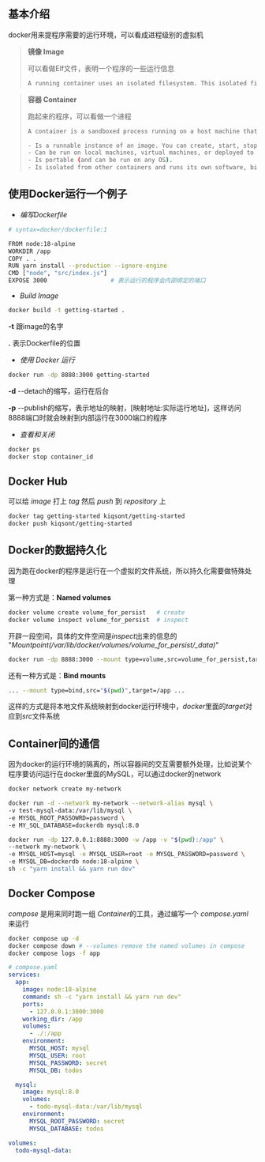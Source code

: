 ## 基本介绍

docker用来提程序需要的运行环境，可以看成进程级别的虚拟机

> **镜像 Image**
>
> 可以看做Elf文件，表明一个程序的一些运行信息
>
> ```bash
> A running container uses an isolated filesystem. This isolated filesystem is provided by an image, and the image must contain everything needed to run an application - all dependencies, configurations, scripts, binaries, etc. The image also contains other configurations for the container, such as environment variables, a default command to run, and other metadata.
> ```

>  **容器 Container**
>
> 跑起来的程序，可以看做一个进程
>
> ```bash
> A container is a sandboxed process running on a host machine that is isolated from all other processes running on that host machine. 
> 
> - Is a runnable instance of an image. You can create, start, stop, move, or delete a container using the Docker API or CLI.
> - Can be run on local machines, virtual machines, or deployed to the cloud.
> - Is portable (and can be run on any OS).
> - Is isolated from other containers and runs its own software, binaries, configurations, etc.
> ```



## 使用Docker运行一个例子

- *编写Dockerfile*

``` bash
# syntax=docker/dockerfile:1

FROM node:18-alpine
WORKDIR /app
COPY . .
RUN yarn install --production --ignore-engine
CMD ["node", "src/index.js"]
EXPOSE 3000	                 # 表示运行的程序会内部绑定的端口
```



- *Build Image*

```bash
docker build -t getting-started .
```

**-t** 跟image的名字

**.** 表示Dockerfile的位置



- *使用 Docker 运行*

```bash
docker run -dp 8888:3000 getting-started
```

**-d** --detach的缩写，运行在后台

**-p** --publish的缩写，表示地址的映射，[映射地址:实际运行地址]，这样访问8888端口时就会映射到内部运行在3000端口的程序



- *查看和关闭*

```bash
docker ps
docker stop container_id
```



## Docker Hub

可以给 *image* 打上 *tag* 然后 *push* 到 *repository* 上

```bash
docker tag getting-started kiqsont/getting-started
docker push kiqsont/getting-started
```



## Docker的数据持久化

因为跑在docker的程序是运行在一个虚拟的文件系统，所以持久化需要做特殊处理

第一种方式是：**Named volumes**

```bash
docker volume create volume_for_persist   # create
docker volume inspect volume_for_persist  # inspect
```

开辟一段空间，具体的文件空间是*inspect*出来的信息的 "*Mountpoint(/var/lib/docker/volumes/volume_for_persist/_data)*"

```bash
docker run -dp 8888:3000 --mount type=volume,src=volume_for_persist,target=/etc/persist_db getting-started
```



还有一种方式是：**Bind mounts**

```bash
... --mount type=bind,src="$(pwd)",target=/app ...
```

这样的方式是将本地文件系统映射到docker运行环境中，*docker*里面的*target*对应到*src*文件系统



## Container间的通信

因为docker的运行环境的隔离的，所以容器间的交互需要额外处理，比如说某个程序要访问运行在docker里面的MySQL，可以通过docker的network

```bash
docker network create my-network

docker run -d --network my-network --network-alias mysql \
-v test-mysql-data:/var/lib/mysql \
-e MYSQL_ROOT_PASSOWRD=password \
-e MY_SQL_DATABASE=dockerdb mysql:8.0

docker run -dp 127.0.0.1:8888:3000 -w /app -v "$(pwd):/app" \
--network my-network \
-e MYSQL_HOST=mysql -e MYSQL_USER=root -e MYSQL_PASSWORD=password \
-e MYSQL_DB=dockerdb node:18-alpine \
sh -c "yarn install && yarn run dev"
```



## Docker Compose

*compose* 是用来同时跑一组 *Container*的工具，通过编写一个 *compose.yaml* 来运行

```bash
docker compose up -d
docker compose down # --volumes remove the named volumes in compose
docker compose logs -f app
```

```yaml
# compose.yaml
services:
  app:
    image: node:18-alpine
    command: sh -c "yarn install && yarn run dev"
    ports:
      - 127.0.0.1:3000:3000
    working_dir: /app
    volumes:
      - ./:/app
    environment:
      MYSQL_HOST: mysql
      MYSQL_USER: root
      MYSQL_PASSWORD: secret
      MYSQL_DB: todos

  mysql:
    image: mysql:8.0
    volumes:
      - todo-mysql-data:/var/lib/mysql
    environment:
      MYSQL_ROOT_PASSWORD: secret
      MYSQL_DATABASE: todos

volumes:
  todo-mysql-data:
```

